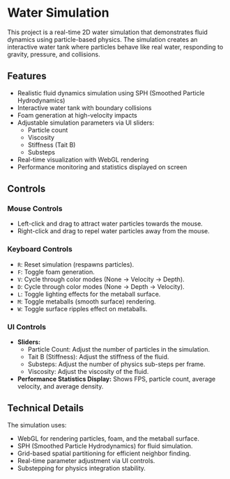 # Water Simulation

This project is a real-time 2D water simulation that demonstrates fluid dynamics using particle-based physics. The simulation creates an interactive water tank where particles behave like real water, responding to gravity, pressure, and collisions.

## Features

- Realistic fluid dynamics simulation using SPH (Smoothed Particle Hydrodynamics)
- Interactive water tank with boundary collisions
- Foam generation at high-velocity impacts
- Adjustable simulation parameters via UI sliders:
  - Particle count
  - Viscosity
  - Stiffness (Tait B)
  - Substeps
- Real-time visualization with WebGL rendering
- Performance monitoring and statistics displayed on screen

## Controls

### Mouse Controls
- Left-click and drag to attract water particles towards the mouse.
- Right-click and drag to repel water particles away from the mouse.

### Keyboard Controls
- `R`: Reset simulation (respawns particles).
- `F`: Toggle foam generation.
- `V`: Cycle through color modes (None -> Velocity -> Depth).
- `D`: Cycle through color modes (None -> Depth -> Velocity).
- `L`: Toggle lighting effects for the metaball surface.
- `M`: Toggle metaballs (smooth surface) rendering.
- `W`: Toggle surface ripples effect on metaballs.

### UI Controls
- **Sliders:**
    - Particle Count: Adjust the number of particles in the simulation.
    - Tait B (Stiffness): Adjust the stiffness of the fluid.
    - Substeps: Adjust the number of physics sub-steps per frame.
    - Viscosity: Adjust the viscosity of the fluid.
- **Performance Statistics Display:** Shows FPS, particle count, average velocity, and average density.

## Technical Details

The simulation uses:
- WebGL for rendering particles, foam, and the metaball surface.
- SPH (Smoothed Particle Hydrodynamics) for fluid simulation.
- Grid-based spatial partitioning for efficient neighbor finding.
- Real-time parameter adjustment via UI controls.
- Substepping for physics integration stability.